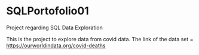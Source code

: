 # SQLPortofolio01
Project regarding SQL Data Exploration

This is the project to explore data from covid data.
The link of the data set = https://ourworldindata.org/covid-deaths

